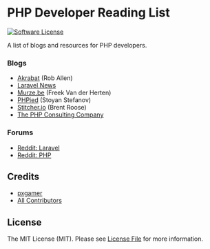 # PHP Developer Reading List

[![Software License][ico-license]](LICENSE.md)

A list of blogs and resources for PHP developers.

### Blogs

- [Akrabat](https://akrabat.com/category/php) (Rob Allen)
- [Laravel News](https://laravel-news.com)
- [Murze.be](https://murze.be) (Freek Van der Herten)
- [PHPied](https://www.phpied.com) (Stoyan Stefanov)
- [Stitcher.io](https://stitcher.io) (Brent Roose)
- [The PHP Consulting Company](https://thephp.cc/news)

### Forums

- [Reddit: Laravel](https://www.reddit.com/r/laravel)
- [Reddit: PHP](https://www.reddit.com/r/php)

## Credits

- [pxgamer][link-author]
- [All Contributors][link-contributors]

## License

The MIT License (MIT). Please see [License File](LICENSE.md) for more information.

[ico-license]: https://img.shields.io/badge/license-MIT-brightgreen.svg?style=flat-square

[link-author]: https://github.com/pxgamer
[link-contributors]: ../../contributors
